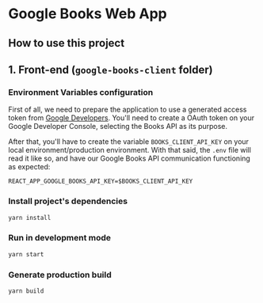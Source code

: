 # Google Books Web App

## How to use this project

## 1. Front-end (`google-books-client` folder)

### Environment Variables configuration

First of all, we need to prepare the application to use a generated access token from [Google Developers](https://developers.google.com/books/). You'll need to create a OAuth token on your Google Developer Console, selecting the Books API as its purpose.

After that, you'll have to create the variable `BOOKS_CLIENT_API_KEY` on your local environment/production environment. With that said, the `.env` file will read it like so, and have our Google Books API communication functioning as expected:

```
REACT_APP_GOOGLE_BOOKS_API_KEY=$BOOKS_CLIENT_API_KEY
```

### Install project's dependencies

```bash
yarn install
```

### Run in development mode

```bash
yarn start
```

### Generate production build

```
yarn build
```
